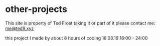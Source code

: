# other-projects
This site is property of Ted Frost
taking it or part of it please contact me: me@ted9.xyz


this project I made by about 8 hours of coding
18.03.16 16:00 - 24:00
